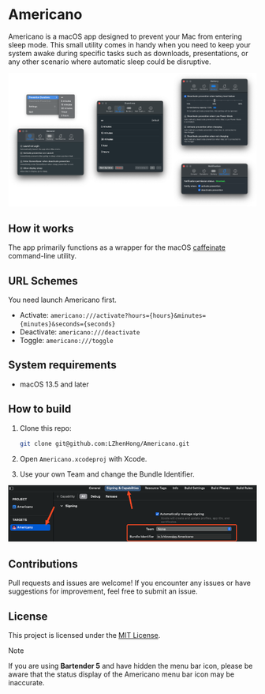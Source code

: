 # Americano

Americano is a macOS app designed to prevent your Mac from entering sleep mode. This small utility comes in handy when you need to keep your system awake during specific tasks such as downloads, presentations, or any other scenario where automatic sleep could be disruptive.

<img src="screenshot.png" />

## How it works

The app primarily functions as a wrapper for the macOS [caffeinate][2] command-line utility. 

## URL Schemes

You need launch Americano first.

* Activate: `americano:///activate?hours={hours}&minutes={minutes}&seconds={seconds}`
* Deactivate: `americano:///deactivate`
* Toggle: `americano:///toggle`

## System requirements

- macOS 13.5 and later

## How to build

1. Clone this repo:

   ```bash
   git clone git@github.com:LZhenHong/Americano.git
   ```

2. Open `Americano.xcodeproj` with Xcode.

3. Use your own Team and change the Bundle Identifier.

<img src="build.png" />

## Contributions

Pull requests and issues are welcome! If you encounter any issues or have suggestions for improvement, feel free to submit an issue.

## License

This project is licensed under the [MIT License][1].

> [!NOTE]
> If you are using **Bartender 5** and have hidden the menu bar icon, please be aware that the status display of the Americano menu bar icon may be inaccurate.

[1]: https://github.com/LZhenHong/Americano/blob/main/LICENSE
[2]: https://ss64.com/osx/caffeinate.html
